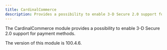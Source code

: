 ```yaml
---
title: CardinalCommerce
description: Provides a possibility to enable 3-D Secure 2.0 support for payment methods.
---
```


The CardinalCommerce module provides a possibility to enable 3-D Secure 2.0 support for payment methods.

<InlineAlert slots="text" />
The version of this module is 100.4.6.
